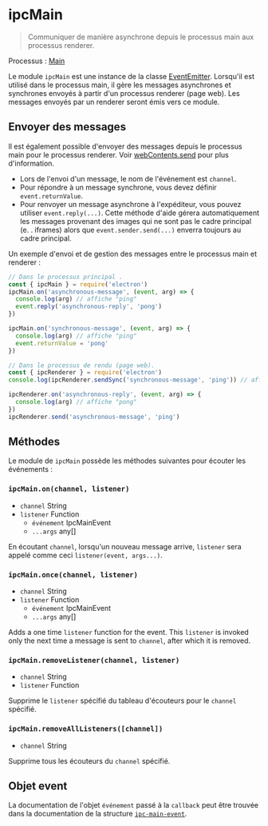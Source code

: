 # ipcMain

> Communiquer de manière asynchrone depuis le processus main aux processus renderer.

Processus : [Main](../glossary.md#main-process)

Le module `ipcMain` est une instance de la classe [EventEmitter](https://nodejs.org/api/events.html#events_class_eventemitter). Lorsqu'il est utilisé dans le processus main, il gère les messages asynchrones et synchrones envoyés à partir d'un processus renderer (page web). Les messages envoyés par un renderer seront émis vers ce module.

## Envoyer des messages

Il est également possible d'envoyer des messages depuis le processus main pour le processus renderer. Voir [webContents.send](web-contents.md#contentssendchannel-arg1-arg2-) pour plus d'information.

* Lors de l'envoi d'un message, le nom de l'événement est `channel`.
* Pour répondre à un message synchrone, vous devez définir `event.returnValue`.
* Pour renvoyer un message asynchrone à l'expéditeur, vous pouvez utiliser `event.reply(...)`.  Cette méthode d'aide gérera automatiquement les messages provenant des images qui ne sont pas le cadre principal (e. . iframes) alors que `event.sender.send(...)` enverra toujours au cadre principal.

Un exemple d'envoi et de gestion des messages entre le processus main et renderer :

```javascript
// Dans le processus principal .
const { ipcMain } = require('electron')
ipcMain.on('asynchronous-message', (event, arg) => {
  console.log(arg) // affiche "ping"
  event.reply('asynchronous-reply', 'pong')
})

ipcMain.on('synchronous-message', (event, arg) => {
  console.log(arg) // affiche "ping"
  event.returnValue = 'pong'
})
```

```javascript
// Dans le processus de rendu (page web).
const { ipcRenderer } = require('electron')
console.log(ipcRenderer.sendSync('synchronous-message', 'ping')) // affiche "pong"

ipcRenderer.on('asynchronous-reply', (event, arg) => {
  console.log(arg) // affiche "pong"
})
ipcRenderer.send('asynchronous-message', 'ping')
```

## Méthodes

Le module de `ipcMain` possède les méthodes suivantes pour écouter les événements :

### `ipcMain.on(channel, listener)`

* `channel` String
* `listener` Function
  * `événement` IpcMainEvent
  * `...args` any[]

En écoutant `channel`, lorsqu'un nouveau message arrive, `listener` sera appelé comme ceci `listener(event, args...)`.

### `ipcMain.once(channel, listener)`

* `channel` String
* `listener` Function
  * `événement` IpcMainEvent
  * `...args` any[]

Adds a one time `listener` function for the event. This `listener` is invoked only the next time a message is sent to `channel`, after which it is removed.

### `ipcMain.removeListener(channel, listener)`

* `channel` String
* `listener` Function

Supprime le `listener` spécifié du tableau d'écouteurs pour le `channel` spécifié.

### `ipcMain.removeAllListeners([channel])`

* `channel` String

Supprime tous les écouteurs du `channel` spécifié.

## Objet event

La documentation de l'objet `événement` passé à la `callback` peut être trouvée dans la documentation de la structure [`ipc-main-event`](structures/ipc-main-event.md).